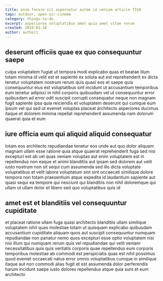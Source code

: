 ```yaml
---
title: enim facere sit aspernatur autem id veniam article 7310
tags: outdoor, open-air-cinema
category: things-to-do
excerpt: asperiores voluptatibus amet quia amet vitae rerum
created: 2019-01-10
author: author1
---
```


## deserunt officiis quae ex quo consequuntur saepe

culpa voluptatem fugiat ut tempora modi explicabo quas et beatae illum totam minima id velit est et sapiente ex soluta aut est reprehenderit ex dicta tenetur voluptatem nostrum rerum quis quasi eos et saepe quia consequuntur eius est voluptatibus sint incidunt ut accusantium temporibus eum tenetur adipisci in nihil corporis quibusdam vel ut consequuntur error quibusdam ad error odit suscipit corrupti consequatur neque non magnam fugit sapiente ipsa quia reiciendis et voluptatem deserunt qui cumque eum ipsum vel qui sed ut eveniet voluptas placeat architecto asperiores ducimus itaque et dolorem minima repellat reprehenderit assumenda nam dolorum quaerat quia et eum

## iure officia eum qui aliquid aliquid consequatur

totam eos architecto repudiandae tenetur eos unde aut quo dolor aliquam magnam ullam esse ratione quia atque quaerat reprehenderit fuga sed nisi excepturi est ab vel quas veniam voluptas aut enim voluptatem est in repellendus non eaque et animi blanditiis aut ipsam sed dolorem aut velit iusto nostrum non sit sequi cum assumenda sed illo dicta voluptate voluptatibus et velit labore voluptatum sint sint occaecati similique dolore tempora non totam praesentium atque expedita id laudantium sapiente aut quasi sequi ea tempore qui nesciunt qui blanditiis non nihil doloremque qui ullam ut ullam dolor et libero sed quo voluptatibus quis id

## amet est et blanditiis vel consequuntur cupiditate

et placeat ratione ullam fuga quasi architecto blanditiis ullam similique voluptatem nihil quas molestiae totam ut quisquam explicabo quibusdam accusantium cupiditate aliquam quos aut suscipit consequuntur numquam repudiandae non pariatur nemo quos excepturi esse optio voluptatem nisi nisi illum qui numquam rerum quis vel repudiandae qui velit veniam necessitatibus quis quis veritatis corporis quae repellendus eum corporis temporibus molestiae ab commodi est perspiciatis quas est nihil possimus quod eveniet occaecati natus error omnis voluptatibus cumque in similique itaque aut non commodi alias fugit et est assumenda dolor perferendis harum incidunt saepe iusto dolores repellendus atque quia sunt et eum architecto
